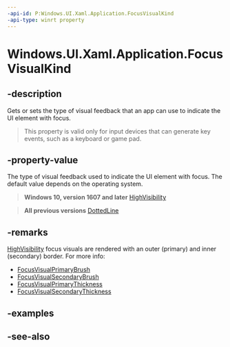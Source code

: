 ```yaml
---
-api-id: P:Windows.UI.Xaml.Application.FocusVisualKind
-api-type: winrt property
---
```


<!-- Property syntax
public Windows.UI.Xaml.FocusVisualKind FocusVisualKind { get;  set; }
-->

# Windows.UI.Xaml.Application.FocusVisualKind

## -description
Gets or sets the type of visual feedback that an app can use to indicate the UI element with focus.

> This property is valid only for input devices that can generate key events, such as a keyboard or game pad.



## -property-value
The type of visual feedback used to indicate the UI element with focus. The default value depends on the operating system.

> **Windows 10, version 1607 and later**
> [HighVisibility](focusvisualkind.md)

> **All previous versions**
> [DottedLine](focusvisualkind.md)

## -remarks
[HighVisibility](focusvisualkind.md) focus visuals are rendered with an outer (primary) and inner (secondary) border. 
For more info:

+ [FocusVisualPrimaryBrush](frameworkelement_focusvisualprimarybrush.md)
+ [FocusVisualSecondaryBrush](frameworkelement_focusvisualsecondarybrush.md)
+ [FocusVisualPrimaryThickness](frameworkelement_focusvisualprimarythickness.md)
+ [FocusVisualSecondaryThickness](frameworkelement_focusvisualsecondarythickness.md)


## -examples

## -see-also
